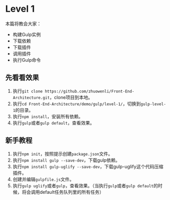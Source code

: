# Level 1

本篇将教会大家：

- 构建Gulp实例
- 下载依赖
- 下载插件
- 调用插件
- 执行Gulp命令

## 先看看效果

1. 执行`git clone https://github.com/zhuowenli/Front-End-Architecture.git`，clone项目到本地。
2. 执行`cd Front-End-Architecture/demo/gulp/level-1/`，切换到`gulp-level-1`的目录。
3. 执行`npm install`，安装所有依赖。
4. 执行`gulp`或者`gulp default`，查看效果。

## 新手教程

1. 执行`npm init`，按照提示创建`package.json`文件。
2. 执行`npm install gulp --save-dev`，下载gulp依赖。
3. 执行`npm install gulp-uglify --save-dev`，下载gulp-uglify这个代码压缩插件。
4. 创建并编辑`gulpfile.js`文件。
5. 执行`gulp uglify`或者`gulp`，查看效果。（当执行`gulp`或者`gulp default`的时候，将会调用default任务队列里的所有任务）

